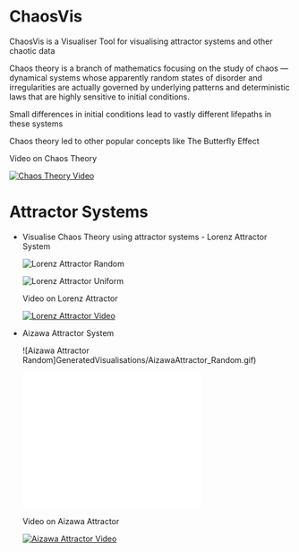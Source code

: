 # ChaosVis
 ChaosVis is a Visualiser Tool for visualising attractor systems and other chaotic data
 
 Chaos theory is a branch of mathematics focusing on the study of chaos — dynamical systems whose apparently random states of disorder and irregularities are actually governed by underlying patterns and deterministic laws that are highly sensitive to initial conditions.

 Small differences in initial conditions lead to vastly different lifepaths in these systems

 Chaos theory led to other popular concepts like The Butterfly Effect

 Video on Chaos Theory
   
 [![Chaos Theory Video](https://img.youtube.com/vi/fDek6cYijxI/0.jpg)](https://www.youtube.com/watch?v=fDek6cYijxI)

# Attractor Systems
   - Visualise Chaos Theory using attractor systems
    - Lorenz Attractor System

      ![Lorenz Attractor Random](GeneratedVisualisations/LorenzAttractor_Random.gif)

      ![Lorenz Attractor Uniform](GeneratedVisualisations/LorenzAttractor_Uniform.gif)

      Video on Lorenz Attractor
   
      [![Lorenz Attractor Video](https://img.youtube.com/vi/VjP90rwpBwU/0.jpg)](https://www.youtube.com/watch?v=VjP90rwpBwU)

   - Aizawa Attractor System

      ![Aizawa Attractor Random]GeneratedVisualisations/AizawaAttractor_Random.gif)

      ![Aizawa Attractor Uniform](GeneratedVisualisations/AizawaAttractor_Uniform.gif)
   
      Video on Aizawa Attractor
   
      [![Aizawa Attractor Video](https://img.youtube.com/vi/RBqbQUu-p00/0.jpg)](https://www.youtube.com/watch?v=RBqbQUu-p00)
